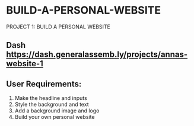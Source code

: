# BUILD-A-PERSONAL-WEBSITE
PROJECT 1: BUILD A PERSONAL WEBSITE

## Dash https://dash.generalassemb.ly/projects/annas-website-1

## User Requirements:
1) Make the headline and inputs
2) Style the background and text
3) Add a background image and logo
4) Build your own personal website

